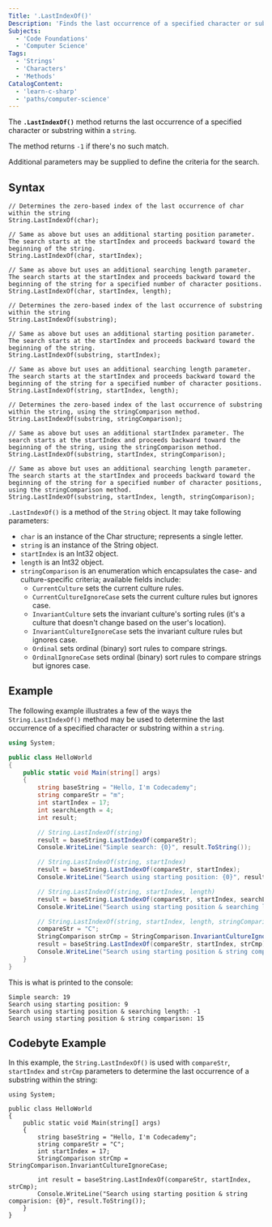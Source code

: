 ```yaml
---
Title: '.LastIndexOf()'
Description: 'Finds the last occurrence of a specified character or substring within a string.'
Subjects:
  - 'Code Foundations'
  - 'Computer Science'
Tags:
  - 'Strings'
  - 'Characters'
  - 'Methods'
CatalogContent:
  - 'learn-c-sharp'
  - 'paths/computer-science'
---
```


The **`.LastIndexOf()`** method returns the last occurrence of a specified character or substring within a `string`.

The method returns `-1` if there's no such match.

Additional parameters may be supplied to define the criteria for the search.

## Syntax

```pseudo
// Determines the zero-based index of the last occurrence of char within the string
String.LastIndexOf(char);

// Same as above but uses an additional starting position parameter. The search starts at the startIndex and proceeds backward toward the beginning of the string.
String.LastIndexOf(char, startIndex);

// Same as above but uses an additional searching length parameter. The search starts at the startIndex and proceeds backward toward the beginning of the string for a specified number of character positions.
String.LastIndexOf(char, startIndex, length);

// Determines the zero-based index of the last occurrence of substring within the string
String.LastIndexOf(substring);

// Same as above but uses an additional starting position parameter. The search starts at the startIndex and proceeds backward toward the beginning of the string.
String.LastIndexOf(substring, startIndex);

// Same as above but uses an additional searching length parameter. The search starts at the startIndex and proceeds backward toward the beginning of the string for a specified number of character positions.
String.LastIndexOf(string, startIndex, length);

// Determines the zero-based index of the last occurrence of substring within the string, using the stringComparison method.
String.LastIndexOf(substring, stringComparison);

// Same as above but uses an additional startIndex parameter. The search starts at the startIndex and proceeds backward toward the beginning of the string, using the stringComparison method.
String.LastIndexOf(substring, startIndex, stringComparison);

// Same as above but uses an additional searching length parameter. The search starts at the startIndex and proceeds backward toward the beginning of the string for a specified number of character positions, using the stringComparison method.
String.LastIndexOf(substring, startIndex, length, stringComparison);
```

`.LastIndexOf()` is a method of the `String` object. It may take following parameters:

- `char` is an instance of the Char structure; represents a single letter.
- `string` is an instance of the String object.
- `startIndex` is an Int32 object.
- `length` is an Int32 object.
- `stringComparison` is an enumeration which encapsulates the case- and culture-specific criteria; available fields include:
  - `CurrentCulture` sets the current culture rules.
  - `CurrentCultureIgnoreCase` sets the current culture rules but ignores case.
  - `InvariantCulture` sets the invariant culture's sorting rules (it's a culture that doesn't change based on the user's location).
  - `InvariantCultureIgnoreCase` sets the invariant culture rules but ignores case.
  - `Ordinal` sets ordinal (binary) sort rules to compare strings.
  - `OrdinalIgnoreCase` sets ordinal (binary) sort rules to compare strings but ignores case.

## Example

The following example illustrates a few of the ways the `String.LastIndexOf()` method may be used to determine the last occurrence of a specified character or substring within a `string`.

```cs
using System;

public class HelloWorld
{
    public static void Main(string[] args)
    {
        string baseString = "Hello, I'm Codecademy";
        string compareStr = "m";
        int startIndex = 17;
        int searchLength = 4;
        int result;

        // String.LastIndexOf(string)
        result = baseString.LastIndexOf(compareStr);
        Console.WriteLine("Simple search: {0}", result.ToString());

        // String.LastIndexOf(string, startIndex)
        result = baseString.LastIndexOf(compareStr, startIndex);
        Console.WriteLine("Search using starting position: {0}", result.ToString());

        // String.LastIndexOf(string, startIndex, length)
        result = baseString.LastIndexOf(compareStr, startIndex, searchLength);
        Console.WriteLine("Search using starting position & searching length: {0}", result.ToString());

        // String.LastIndexOf(string, startIndex, length, stringComparison)
        compareStr = "C";
        StringComparison strCmp = StringComparison.InvariantCultureIgnoreCase;
        result = baseString.LastIndexOf(compareStr, startIndex, strCmp);
        Console.WriteLine("Search using starting position & string comparison: {0}", result.ToString());
    }
}
```

This is what is printed to the console:

```shell
Simple search: 19
Search using starting position: 9
Search using starting position & searching length: -1
Search using starting position & string comparison: 15
```

## Codebyte Example

In this example, the `String.LastIndexOf()` is used with `compareStr`, `startIndex` and `strCmp` parameters to determine the last occurrence of a substring within the string:

```codebyte/csharp
using System;

public class HelloWorld
{
    public static void Main(string[] args)
    {
        string baseString = "Hello, I'm Codecademy";
        string compareStr = "C";
        int startIndex = 17;
        StringComparison strCmp = StringComparison.InvariantCultureIgnoreCase;

        int result = baseString.LastIndexOf(compareStr, startIndex, strCmp);
        Console.WriteLine("Search using starting position & string comparision: {0}", result.ToString());
    }
}
```
